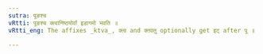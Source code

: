 ```yaml
---
sutra: पूङश्च
vRtti: पूङश्च क्त्वानिष्ठयोर्वा इडागमो भवति ॥
vRtti_eng: The affixes _ktva_, क्त्व and क्तवतु optionally get इट् after पू ॥

---
```

